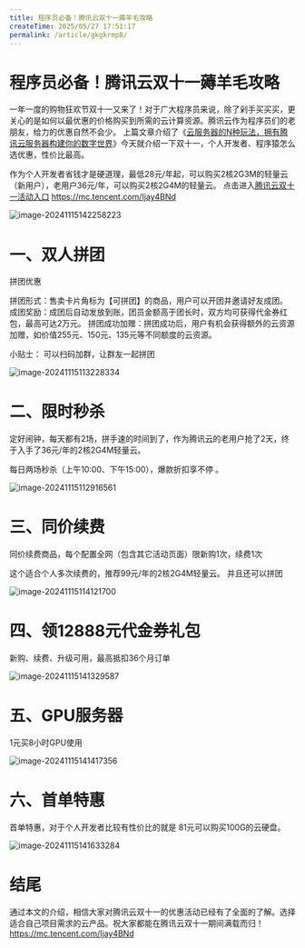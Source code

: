 ```yaml
---
title: 程序员必备！腾讯云双十一薅羊毛攻略
createTime: 2025/05/27 17:51:17
permalink: /article/gkgkrmp8/
---
```

# 程序员必备！腾讯云双十一薅羊毛攻略

一年一度的购物狂欢节双十一又来了！对于广大程序员来说，除了剁手买买买，更关心的是如何以最优惠的价格购买到所需的云计算资源。腾讯云作为程序员们的老朋友，给力的优惠自然不会少。
上篇文章介绍了《[云服务器的N种玩法，拥有腾讯云服务器构建你的数字世界](https://mp.weixin.qq.com/s/4YCql2GecDKT25hOomC6gQ)》今天就介绍一下双十一，个人开发者、程序猿怎么选优惠，性价比最高。

作为个人开发者省钱才是硬道理，最低28元/年起，可以购买2核2G3M的轻量云（新用户），老用户36元/年，可以购买2核2G4M的轻量云。 点击进入[腾讯云双十一活动入口](https://mc.tencent.com/Ijay4BNd) https://mc.tencent.com/Ijay4BNd

![image-20241115142258223](https://imgoss.xgss.net/picgo/image-20241115142258223.png?aliyun)

# 一、双人拼团

拼团优惠

拼团形式：售卖卡片角标为【可拼团】的商品，用户可以开团并邀请好友成团。
成团奖励：成团后自动发放到账，团员金额高于团长时，双方均可获得代金券红包，最高可达2万元。
拼团成功加赠：拼团成功后，用户有机会获得额外的云资源加赠，如价值255元、150元、135元等不同额度的云资源。



小贴士： 可以扫码加群，让群友一起拼团

![image-20241115113228334](https://imgoss.xgss.net/picgo/image-20241115113228334.png?aliyun)

# 二、限时秒杀

定好闹钟，每天都有2场，拼手速的时间到了，作为腾讯云的老用户抢了2天，终于入手了36元/年的2核2G4M轻量云。

每日两场秒杀（上午10:00、下午15:00），爆款折扣享不停 。

![image-20241115112916561](https://imgoss.xgss.net/picgo/image-20241115112916561.png?aliyun)

# 三、同价续费

同价续费商品，每个配置全网（包含其它活动页面）限新购1次，续费1次 

这个适合个人多次续费的，推荐99元/年的2核2G4M轻量云。 并且还可以拼团

![image-20241115114121700](https://imgoss.xgss.net/picgo/image-20241115114121700.png?aliyun)



# 四、领12888元代金券礼包

新购、续费、升级可用，最高抵扣36个月订单

![image-20241115141329587](https://imgoss.xgss.net/picgo/image-20241115141329587.png?aliyun)

# 五、GPU服务器

1元买8小时GPU使用

![image-20241115141417356](https://imgoss.xgss.net/picgo/image-20241115141417356.png?aliyun)

# 六、首单特惠

首单特惠，对于个人开发者比较有性价比的就是 81元可以购买100G的云硬盘。

![image-20241115141633284](https://imgoss.xgss.net/picgo/image-20241115141633284.png?aliyun)



# 结尾

通过本文的介绍，相信大家对腾讯云双十一的优惠活动已经有了全面的了解。选择适合自己项目需求的云产品。祝大家都能在腾讯云双十一期间满载而归！ https://mc.tencent.com/Ijay4BNd



